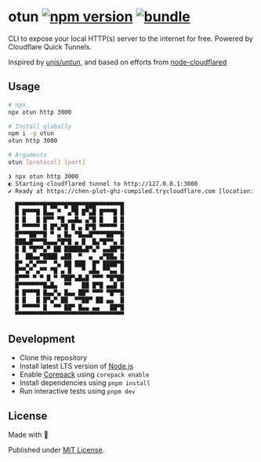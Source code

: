 # otun [![npm version][npm-version-src]][npm-version-href] [![bundle][bundle-src]][bundle-href]

CLI to expose your local HTTP(s) server to the internet for free. Powered by Cloudflare Quick Tunnels.

Inspired by [unjs/untun](https://github.com/unjs/listhen), and based on efforts from [node-cloudflared](https://github.com/JacobLinCool/node-cloudflared)

## Usage

```sh
# npx
npx otun http 3000

# Install globally
npm i -g otun
otun http 3000

# Arguments
otun [protocol] [port]

❯ npx otun http 3000
◐ Starting cloudflared tunnel to http://127.0.0.1:3000
✔ Ready at https://chen-plot-ghz-compiled.trycloudflare.com [location: hkg10]

  █▀▀▀▀▀▀▀█▀██▀▀█▀██▀▀███▀▀▀▀▀▀▀█
  █ █▀▀▀█ █▄▄ ▀  ▄▀█ █▀▄█ █▀▀▀█ █
  █ █   █ █▀▀ ▀█ ▄▄█▄ ▄▀█ █   █ █
  █ ▀▀▀▀▀ █ █▀▄▀█ █ ▄ █▀█ ▀▀▀▀▀ █
  █▀▀▀██▀▀█ ▀ ▄ █▄ ▀█▄▄█▀▀▀▀██▀▀█
  ███▄█▀▀▀█▄▄▄▀█▀█ ▄ █  █▄▀█▀▀▄ █
  █ █ ▀█▀▀▄▀ ██ █████▄█▀▄▀ ▄▄██▀█
  █  ██▄▄▀████ ▄██  ▀  ▄  ▄▀██▄ █
  █▀ ▄▀▄▀▀▀  ▀▄ ██ ███  █▀ ████▀█
  █▀▀▄▀ ▄▀▀ ▀█ ▄ █   ▀ ▄█▄ ▀▀▄▄ █
  █▀▀▀ ▀ ▀ █ ▀ ▀██▀▄█▄█ ▀▀▀ ▀█▀██
  █▀▀▀▀▀▀▀█▄█▄  ▀▀   ██ █▀█ ▄▄█ █
  █ █▀▀▀█ █▄▄▀▄ █▄▄ ██▀ ▀▀▀ ▀█▀▀█
  █ █   █ █▀▄▀ ██  ▀▀██▀ ██ ▄▄  █
  █ ▀▀▀▀▀ █  ▀▀ ██▀ █▄▄ ▄▄   ██▀█
  ▀▀▀▀▀▀▀▀▀▀▀▀▀▀▀▀▀▀▀▀▀▀▀▀▀▀▀▀▀▀▀
```

## Development

- Clone this repository
- Install latest LTS version of [Node.js](https://nodejs.org/en/)
- Enable [Corepack](https://github.com/nodejs/corepack) using `corepack enable`
- Install dependencies using `pnpm install`
- Run interactive tests using `pnpm dev`

## License

Made with 💛

Published under [MIT License](./LICENSE).

<!-- Badges -->

[npm-version-src]: https://img.shields.io/npm/v/otun?style=flat&colorA=18181B&colorB=F0DB4F
[npm-version-href]: https://npmjs.com/package/otun
[bundle-src]: https://img.shields.io/bundlephobia/minzip/otun?style=flat&colorA=18181B&colorB=F0DB4F
[bundle-href]: https://bundlephobia.com/result?p=otun
